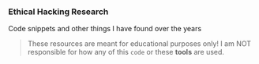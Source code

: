 ### Ethical Hacking Research

Code snippets and other things I have found over the years


> These resources are meant for educational purposes only!
> I am NOT responsible for how any of this `code` or these **tools** are used. 
